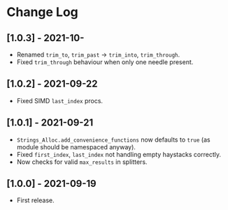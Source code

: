 # Change Log

## [1.0.3] - 2021-10-
* Renamed `trim_to`, `trim_past` -> `trim_into`, `trim_through`.
* Fixed `trim_through` behaviour when only one needle present.

## [1.0.2] - 2021-09-22
* Fixed SIMD `last_index` procs.

## [1.0.1] - 2021-09-21
* `Strings_Alloc.add_convenience_functions` now defaults to `true` (as module should be namespaced anyway).
* Fixed `first_index`, `last_index` not handling empty haystacks correctly.
* Now checks for valid `max_results` in splitters.

## [1.0.0] - 2021-09-19
* First release.
